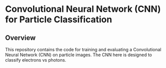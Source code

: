 # Convolutional Neural Network (CNN) for Particle Classification
## Overview

This repository contains the code for training and evaluating a Convolutional Neural Network (CNN) on particle images. The CNN here is designed to classify electrons vs photons. 
